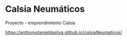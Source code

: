 # Calsia Neumáticos
Proyecto - emprendimiento Calsia

https://anthonydanieldasilva.github.io/calsiaNeumaticos/
